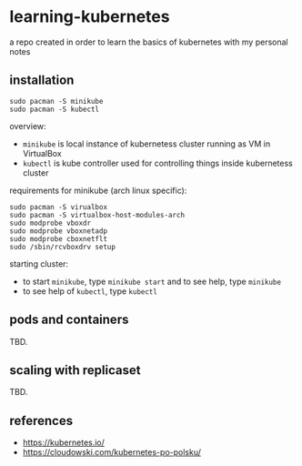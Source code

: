 # learning-kubernetes
a repo created in order to learn the basics of kubernetes with my personal notes

installation
------------

```
sudo pacman -S minikube
sudo pacman -S kubectl
```

overview:
- `minikube` is local instance of kubernetess cluster running as VM in VirtualBox
- `kubectl` is kube controller used for controlling things inside kubernetess cluster

requirements for minikube (arch linux specific):

```
sudo pacman -S virualbox
sudo pacman -S virtualbox-host-modules-arch
sudo modprobe vboxdr
sudo modprobe vboxnetadp
sudo modprobe cboxnetflt
sudo /sbin/rcvboxdrv setup
```

starting cluster:
- to start `minikube`, type `minikube start` and to see help, type `minikube`
- to see help of `kubectl`, type `kubectl`

pods and containers
-------------------

TBD.

scaling with replicaset
-----------------------

TBD.

references
----------
- https://kubernetes.io/
- https://cloudowski.com/kubernetes-po-polsku/
